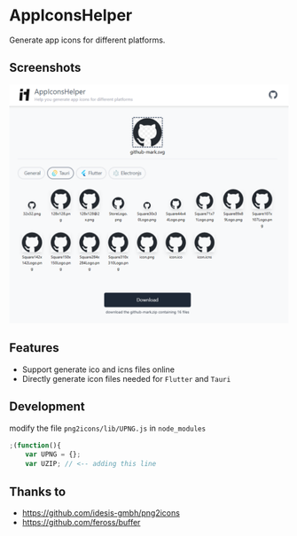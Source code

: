 # AppIconsHelper

Generate app icons for different platforms.

## Screenshots

<div align="center">
	<img src="assets/homepage.png" alt="home page"/>
</div>

## Features

- Support generate ico and icns files online
- Directly generate icon files needed for `Flutter` and `Tauri`

## Development

modify the file `png2icons/lib/UPNG.js` in `node_modules`

```js
;(function(){
	var UPNG = {};
	var UZIP; // <-- adding this line
```

## Thanks to

- https://github.com/idesis-gmbh/png2icons
- https://github.com/feross/buffer
